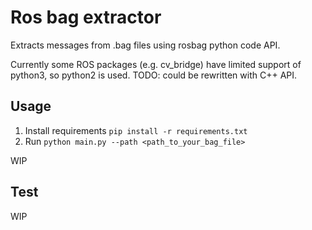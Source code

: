 # Ros bag extractor

Extracts messages from .bag files using rosbag python code API.

Currently some ROS packages (e.g. cv_bridge) have limited support of python3, so
python2 is used. TODO: could be rewritten with C++ API.

## Usage

1. Install requirements
```pip install -r requirements.txt```
2. Run ```python main.py --path <path_to_your_bag_file>```

WIP

## Test

WIP
